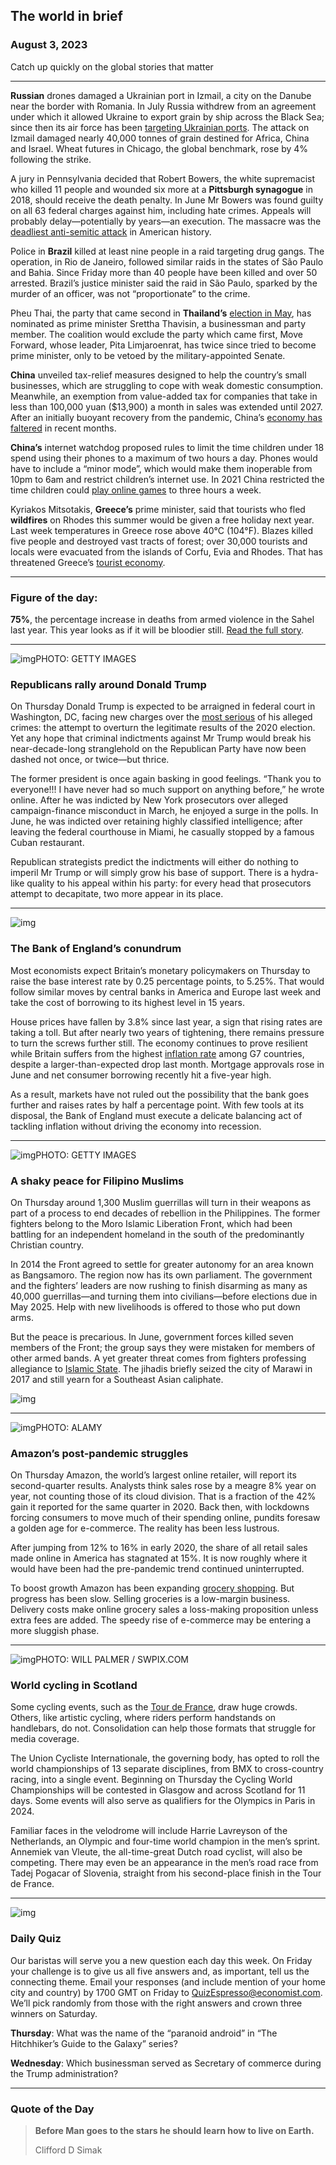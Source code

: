## The world in brief

### August 3, 2023

Catch up quickly on the global stories that matter



------



**Russian** drones damaged a Ukrainian port in Izmail, a city on the Danube near the border with Romania. In July Russia withdrew from an agreement under which it allowed Ukraine to export grain by ship across the Black Sea; since then its air force has been [targeting Ukrainian ports](https://www.economist.com/international/2023/07/27/russia-is-attacking-ukraines-agricultural-exports). The attack on Izmail damaged nearly 40,000 tonnes of grain destined for Africa, China and Israel. Wheat futures in Chicago, the global benchmark, rose by 4% following the strike.

A jury in Pennsylvania decided that Robert Bowers, the white supremacist who killed 11 people and wounded six more at a **Pittsburgh synagogue** in 2018, should receive the death penalty. In June Mr Bowers was found guilty on all 63 federal charges against him, including hate crimes. Appeals will probably delay—potentially by years—an execution. The massacre was the [deadliest anti-semitic attack](https://www.economist.com/united-states/2018/11/03/what-is-the-link-between-political-rhetoric-and-violence) in American history.

Police in **Brazil** killed at least nine people in a raid targeting drug gangs. The operation, in Rio de Janeiro, followed similar raids in the states of São Paulo and Bahia. Since Friday more than 40 people have been killed and over 50 arrested. Brazil’s justice minister said the raid in São Paulo, sparked by the murder of an officer, was not “proportionate” to the crime.

Pheu Thai, the party that came second in **Thailand’s** [election in May](https://www.economist.com/leaders/2023/05/18/the-humiliation-of-thailands-regime-is-a-boost-for-asian-democracy), has nominated as prime minister Srettha Thavisin, a businessman and party member. The coalition would exclude the party which came first, Move Forward, whose leader, Pita Limjaroenrat, has twice since tried to become prime minister, only to be vetoed by the military-appointed Senate.

**China** unveiled tax-relief measures designed to help the country’s small businesses, which are struggling to cope with weak domestic consumption. Meanwhile, an exemption from value-added tax for companies that take in less than 100,000 yuan ($13,900) a month in sales was extended until 2027. After an initially buoyant recovery from the pandemic, China’s [economy has faltered](https://www.economist.com/finance-and-economics/2023/07/17/how-much-trouble-is-chinas-economy-in) in recent months.

**China’s** internet watchdog proposed rules to limit the time children under 18 spend using their phones to a maximum of two hours a day. Phones would have to include a “minor mode”, which would make them inoperable from 10pm to 6am and restrict children’s internet use. In 2021 China restricted the time children could [play online games](https://www.economist.com/business/china-imposes-the-worlds-strictest-limits-on-video-games/21804100) to three hours a week.

Kyriakos Mitsotakis, **Greece’s** prime minister, said that tourists who fled **wildfires** on Rhodes this summer would be given a free holiday next year. Last week temperatures in Greece rose above 40°C (104°F). Blazes killed five people and destroyed vast tracts of forest; over 30,000 tourists and locals were evacuated from the islands of Corfu, Evia and Rhodes. That has threatened Greece’s [tourist economy](https://www.economist.com/europe/2023/07/27/wildfires-threaten-greeces-tourist-economy).



------



### Figure of the day: 

**75%**, the percentage increase in deaths from armed violence in the Sahel last year. This year looks as if it will be bloodier still. [Read the full story](https://www.economist.com/middle-east-and-africa/2023/08/01/fanatics-and-putschists-are-creating-failed-states-in-west-africa).



------



![img](https://niceboy.online/insight/public/Espresso/PHOTOS/trump_rally.jpg)PHOTO: GETTY IMAGES

### Republicans rally around Donald Trump

On Thursday Donald Trump is expected to be arraigned in federal court in Washington, DC, facing new charges over the [most serious](https://www.economist.com/united-states/2023/08/02/donald-trump-is-indicted-for-trying-to-steal-the-2020-election) of his alleged crimes: the attempt to overturn the legitimate results of the 2020 election. Yet any hope that criminal indictments against Mr Trump would break his near-decade-long stranglehold on the Republican Party have now been dashed not once, or twice—but thrice.

The former president is once again basking in good feelings. “Thank you to everyone!!! I have never had so much support on anything before,” he wrote online. After he was indicted by New York prosecutors over alleged campaign-finance misconduct in March, he enjoyed a surge in the polls. In June, he was indicted over retaining highly classified intelligence; after leaving the federal courthouse in Miami, he casually stopped by a famous Cuban restaurant.

Republican strategists predict the indictments will either do nothing to imperil Mr Trump or will simply grow his base of support. There is a hydra-like quality to his appeal within his party: for every head that prosecutors attempt to decapitate, two more appear in its place.



------



![img](https://niceboy.online/insight/public/Espresso/PHOTOS/BoE_0.jpg)

### The Bank of England’s conundrum

Most economists expect Britain’s monetary policymakers on Thursday to raise the base interest rate by 0.25 percentage points, to 5.25%. That would follow similar moves by central banks in America and Europe last week and take the cost of borrowing to its highest level in 15 years.

House prices have fallen by 3.8% since last year, a sign that rising rates are taking a toll. But after nearly two years of tightening, there remains pressure to turn the screws further still. The economy continues to prove resilient while Britain suffers from the highest [inflation rate](https://www.economist.com/britain/2023/06/21/britains-inflation-pain-is-mostly-self-inflicted-and-getting-worse) among G7 countries, despite a larger-than-expected drop last month. Mortgage approvals rose in June and net consumer borrowing recently hit a five-year high.

As a result, markets have not ruled out the possibility that the bank goes further and raises rates by half a percentage point. With few tools at its disposal, the Bank of England must execute a delicate balancing act of tackling inflation without driving the economy into recession.



------



![img](https://niceboy.online/insight/public/Espresso/PHOTOS/20230805_dap336_0.jpg)PHOTO: GETTY IMAGES

### A shaky peace for Filipino Muslims

On Thursday around 1,300 Muslim guerrillas will turn in their weapons as part of a process to end decades of rebellion in the Philippines. The former fighters belong to the Moro Islamic Liberation Front, which had been battling for an independent homeland in the south of the predominantly Christian country.

In 2014 the Front agreed to settle for greater autonomy for an area known as Bangsamoro. The region now has its own parliament. The government and the fighters’ leaders are now rushing to finish disarming as many as 40,000 guerrillas—and turning them into civilians—before elections due in May 2025. Help with new livelihoods is offered to those who put down arms.

But the peace is precarious. In June, government forces killed seven members of the Front; the group says they were mistaken for members of other armed bands. A yet greater threat comes from fighters professing allegiance to [Islamic State](https://www.economist.com/asia/2017/07/20/winning-the-war-with-is-in-the-philippines-but-losing-the-peace). The jihadis briefly seized the city of Marawi in 2017 and still yearn for a Southeast Asian caliphate.

![img](https://niceboy.online/insight/public/Espresso/PHOTOS/20230805_DAM937.jpg)



------



![img](https://niceboy.online/insight/public/Espresso/PHOTOS/20230805_dap338.jpg)PHOTO: ALAMY

### Amazon’s post-pandemic struggles

On Thursday Amazon, the world’s largest online retailer, will report its second-quarter results. Analysts think sales rose by a meagre 8% year on year, not counting those of its cloud division. That is a fraction of the 42% gain it reported for the same quarter in 2020. Back then, with lockdowns forcing consumers to move much of their spending online, pundits foresaw a golden age for e-commerce. The reality has been less lustrous.

After jumping from 12% to 16% in early 2020, the share of all retail sales made online in America has stagnated at 15%. It is now roughly where it would have been had the pre-pandemic trend continued uninterrupted.

To boost growth Amazon has been expanding [grocery shopping](https://www.economist.com/business/2023/07/24/why-walmart-is-trouncing-amazon-in-the-grocery-wars). But progress has been slow. Selling groceries is a low-margin business. Delivery costs make online grocery sales a loss-making proposition unless extra fees are added. The speedy rise of e-commerce may be entering a more sluggish phase.



------



![img](https://niceboy.online/insight/public/Espresso/PHOTOS/20230805_dap334_1.jpg)PHOTO: WILL PALMER / SWPIX.COM

### World cycling in Scotland

Some cycling events, such as the [Tour de France](https://www.economist.com/culture/2023/07/05/high-speed-descents-are-the-talk-of-the-tour-de-france), draw huge crowds. Others, like artistic cycling, where riders perform handstands on handlebars, do not. Consolidation can help those formats that struggle for media coverage.

The Union Cycliste Internationale, the governing body, has opted to roll the world championships of 13 separate disciplines, from BMX to cross-country racing, into a single event. Beginning on Thursday the Cycling World Championships will be contested in Glasgow and across Scotland for 11 days. Some events will also serve as qualifiers for the Olympics in Paris in 2024.

Familiar faces in the velodrome will include Harrie Lavreyson of the Netherlands, an Olympic and four-time world champion in the men’s sprint. Annemiek van Vleute, the all-time-great Dutch road cyclist, will also be competing. There may even be an appearance in the men’s road race from Tadej Pogacar of Slovenia, straight from his second-place finish in the Tour de France.



------



![img](https://niceboy.online/insight/public/Espresso/PHOTOS/EspressoQuiz2022_6.jpeg)

### Daily Quiz

Our baristas will serve you a new question each day this week. On Friday your challenge is to give us all five answers and, as important, tell us the connecting theme. Email your responses (and include mention of your home city and country) by 1700 GMT on Friday to [QuizEspresso@economist.com](https://mail.google.com/mail/?view=cm&fs=1&tf=1&to=QuizEspresso@economist.com). We’ll pick randomly from those with the right answers and crown three winners on Saturday.

**Thursday**: What was the name of the “paranoid android” in “The Hitchhiker’s Guide to the Galaxy” series?

**Wednesday**: Which businessman served as Secretary of commerce during the Trump administration?



------



### Quote of the Day

> **Before Man goes to the stars he should learn how to live on Earth.**
>
> Clifford D Simak





